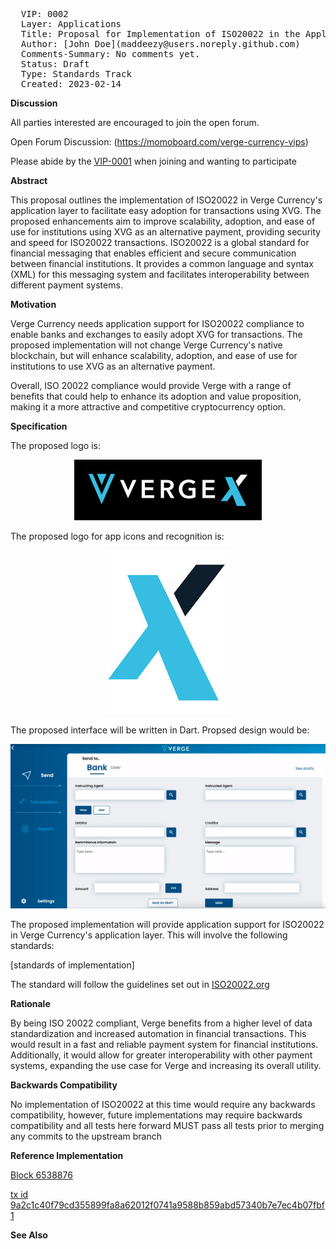 <pre>
  VIP: 0002
  Layer: Applications
  Title: Proposal for Implementation of ISO20022 in the Applications Layer
  Author: [John Doe](maddeezy@users.noreply.github.com)
  Comments-Summary: No comments yet.
  Status: Draft
  Type: Standards Track
  Created: 2023-02-14
</pre>

**Discussion**

All parties interested are encouraged to join the open forum.

Open Forum Discussion: (https://momoboard.com/verge-currency-vips)

Please abide by the [VIP-0001](../vip-0001/vip-0001.md) when joining and wanting to participate

**Abstract**

This proposal outlines the implementation of ISO20022 in Verge Currency's application layer to facilitate easy adoption for transactions using XVG. The proposed enhancements aim to improve scalability, adoption, and ease of use for institutions using XVG as an alternative payment, providing security and speed for ISO20022 transactions. ISO20022 is a global standard for financial messaging that enables efficient and secure communication between financial institutions. It provides a common language and syntax (XML) for this messaging system and facilitates interoperability between different payment systems.

**Motivation**

Verge Currency needs application support for ISO20022 compliance to enable banks and exchanges to easily adopt XVG for transactions. The proposed implementation will not change Verge Currency's native blockchain, but will enhance scalability, adoption, and ease of use for institutions to use XVG as an alternative payment.

Overall, ISO 20022 compliance would provide Verge with a range of benefits that could help to enhance its adoption and value proposition, making it a more attractive and competitive cryptocurrency option.

**Specification**

The proposed logo is:

<p align="center"><img src="../vip-0002/vip-0002-3.jpg" alt="Verge VIPs"></p>

The proposed logo for app icons and recognition is:

<p align="center"><img src="../vip-0002/vip-0002-2.jpg" alt="Verge VIPs"></p>

The proposed interface will be written in Dart. Propsed design would be:

<p align="center"><img src="../vip-0002/vip-0002-1.jpg" alt="Verge XVGX Logo"></p>

The proposed implementation will provide application support for ISO20022 in Verge Currency's application layer. This will involve the following standards:

[standards of implementation]

The standard will follow the guidelines set out in [ISO20022.org](https://www.iso20022.org/)

**Rationale**

By being ISO 20022 compliant, Verge benefits from a higher level of data standardization and increased automation in financial transactions. This would result in a fast and reliable payment system for financial institutions. Additionally, it would allow for greater interoperability with other payment systems, expanding the use case for Verge and increasing its overall utility.

**Backwards Compatibility**

No implementation of ISO20022 at this time would require any backwards compatibility, however, future implementations may require backwards compatibility and all tests here forward MUST pass all tests prior to merging any commits to the upstream branch

**Reference Implementation**

[Block 6538876](https://verge-blockchain.info/block/0035c9fba325e4f2acd1847314545bc56c395e4ac94705c624dd6405ab087e3c)

[tx id 9a2c1c40f79cd355899fa8a62012f0741a9588b859abd57340b7e7ec4b07fbf1](https://verge-blockchain.info/tx/9a2c1c40f79cd355899fa8a62012f0741a9588b859abd57340b7e7ec4b07fbf1)

**See Also**
